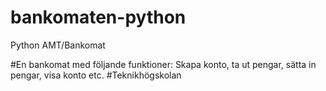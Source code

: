 # bankomaten-python
Python AMT/Bankomat

#En bankomat med följande funktioner: Skapa konto, ta ut pengar, sätta in pengar, visa konto etc.
#Teknikhögskolan
